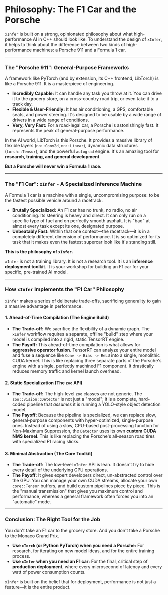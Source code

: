 # Philosophy: The F1 Car and the Porsche

`xInfer` is built on a strong, opinionated philosophy about what high-performance AI in C++ should look like. To understand the design of `xInfer`, it helps to think about the difference between two kinds of high-performance machines: a Porsche 911 and a Formula 1 car.

---

### The "Porsche 911": General-Purpose Frameworks

A framework like PyTorch (and by extension, its C++ frontend, LibTorch) is like a Porsche 911. It is a masterpiece of engineering.

- **Incredibly Capable:** It can handle any task you throw at it. You can drive it to the grocery store, on a cross-country road trip, or even take it to a track day.
- **Flexible & User-Friendly:** It has air conditioning, a GPS, comfortable seats, and power steering. It's designed to be usable by a wide range of drivers in a wide range of conditions.
- **Very, Very Fast:** For a road-legal car, a Porsche is astonishingly fast. It represents the peak of general-purpose performance.

In the AI world, LibTorch is this Porsche. It provides a massive library of flexible layers (`nn::Conv2d`, `nn::Linear`), dynamic data structures (`torch::Tensor`), and the powerful `autograd` engine. It's an amazing tool for **research, training, and general development**.

**But a Porsche will never win a Formula 1 race.**

---

### The "F1 Car": `xInfer` - A Specialized Inference Machine

A Formula 1 car is a machine with a single, uncompromising purpose: to be the fastest possible vehicle around a racetrack.

- **Brutally Specialized:** An F1 car has no trunk, no radio, no air conditioning. Its steering is heavy and direct. It can only run on a specific type of fuel and on perfectly smooth asphalt. It is "bad" at almost every task except its one, designated purpose.
- **Unbeatably Fast:** Within that one context—the racetrack—it is in a completely different dimension of performance. It is so optimized for its task that it makes even the fastest supercar look like it's standing still.

**This is the philosophy of `xInfer`.**

`xInfer` is not a training library. It is not a research tool. It is an **inference deployment toolkit**. It is your workshop for building an F1 car for your specific, pre-trained AI model.

---

### How `xInfer` Implements the "F1 Car" Philosophy

`xInfer` makes a series of deliberate trade-offs, sacrificing generality to gain a massive advantage in performance.

#### 1. Ahead-of-Time Compilation (The Engine Build)

- **The Trade-off:** We sacrifice the flexibility of a dynamic graph. The `xInfer` workflow requires a separate, offline "build" step where your model is compiled into a rigid, static TensorRT engine.
- **The Payoff:** This ahead-of-time compilation is what allows for **aggressive operator fusion**. TensorRT can analyze your entire model and fuse a sequence like `Conv -> Bias -> ReLU` into a single, monolithic CUDA kernel. This is like replacing three separate parts of the Porsche's engine with a single, perfectly machined F1 component. It drastically reduces memory traffic and kernel launch overhead.

#### 2. Static Specialization (The `zoo` API)

- **The Trade-off:** The high-level `zoo` classes are not generic. The `zoo::vision::Detector` is not just a "model"; it is a complete, hard-coded pipeline that *assumes* it is running a YOLO-style object detection model.
- **The Payoff:** Because the pipeline is specialized, we can replace slow, general-purpose components with hyper-optimized, single-purpose ones. Instead of using a slow, CPU-based post-processing function for Non-Maximum Suppression, the `Detector` uses its own **custom CUDA NMS kernel**. This is like replacing the Porsche's all-season road tires with specialized F1 racing slicks.

#### 3. Minimal Abstraction (The Core Toolkit)

- **The Trade-off:** The low-level `xInfer` API is lean. It doesn't try to hide every detail of the underlying GPU operations.
- **The Payoff:** It gives expert developers direct, un-abstracted control over the GPU. You can manage your own CUDA streams, allocate your own `core::Tensor` buffers, and build custom pipelines piece by piece. This is the "manual transmission" that gives you maximum control and performance, whereas a general framework often forces you into an "automatic" mode.

---

### Conclusion: The Right Tool for the Job

You don't take an F1 car to the grocery store. And you don't take a Porsche to the Monaco Grand Prix.

- **Use `xTorch` (or Python PyTorch) when you need a Porsche:** For research, for iterating on new model ideas, and for the entire training process.
- **Use `xInfer` when you need an F1 car:** For the final, critical step of **production deployment**, where every microsecond of latency and every watt of power consumption counts.

`xInfer` is built on the belief that for deployment, performance is not just a feature—it is the entire product.